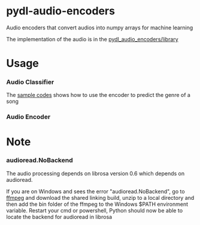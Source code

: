 # pydl-audio-encoders
Audio encoders that convert audios into numpy arrays for machine learning

The implementation of the audio is in the [pydl_audio_encoders/library](pydl_audio_encoders/library)

# Usage

### Audio Classifier

The [sample codes](demo/audio_classifier.py) shows how to use the encoder to predict the genre
of a song

### Audio Encoder




# Note

### audioread.NoBackend

The audio processing depends on librosa version 0.6 which depends on audioread.  

If you are on Windows and sees the error "audioread.NoBackend", go to [ffmpeg](https://ffmpeg.zeranoe.com/builds/)
and download the shared linking build, unzip to a local directory and then add the bin folder of the 
ffmpeg to the Windows $PATH environment variable. Restart your cmd or powershell, Python should now be
able to locate the backend for audioread in librosa
